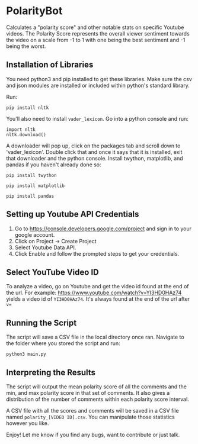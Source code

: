 # PolarityBot
Calculates a "polarity score" and other notable stats on specific Youtube videos. The Polarity Score represents the overall viewer sentiment towards the video on a scale from -1 to 1 with one being the best sentiment and -1 being the worst.

## Installation of Libraries
You need python3 and pip installed to get these libraries.
Make sure the csv and json modules are installed or included within python's standard library.

Run:

```pip install nltk```
    
You'll also need to install ```vader_lexicon```.
Go into a python console and run:
    
    import nltk
    nltk.download()
A downloader will pop up, click on the packages tab and scroll down to 'vader_lexicon'. Double click that and once it says that it is installed, exit that downloader and the python console. 
Install twython, matplotlib, and pandas if you haven't already done so:

```pip install twython```

```pip install matplotlib```

```pip install pandas```

## Setting up Youtube API Credentials
1. Go to https://console.developers.google.com/project and sign in to your google account.
1. Click on Project -> Create Project
1. Select Youtube Data API.
1. Click Enable and follow the prompted steps to get your credentials.

## Select YouTube Video ID
To analyze a video, go on Youtube and get the video id found at the end of the url.
For example:
https://www.youtube.com/watch?v=YI3HD0HAz74
yields a video id of ```YI3HD0HAz74```. It's always found at the end of the url after ```v=```

## Running the Script
The script will save a CSV file in the local directory once ran.
Navigate to the folder where you stored the script and run:

```python3 main.py```

## Interpreting the Results
The script will output the mean polarity score of all the comments and the min, and max polarity score in that set of comments. It also gives a distribution of the number of comments within each polarity score interval. 

A CSV file with all the scores and comments will be saved in a CSV file named ```polarity_[VIDEO ID].csv```. You can manipulate those statistics however you like. 

Enjoy! Let me know if you find any bugs, want to contribute or just talk.
